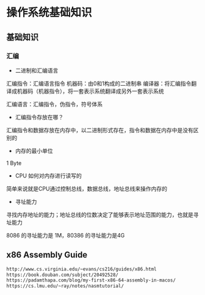 # 操作系统基础知识

## 基础知识

### 汇编

* 二进制和汇编语言

汇编指令：汇编语言指令 机器码：由0和1构成的二进制串 编译器：将汇编指令翻译成机器码（机器指令），将一套表示系统翻译成另外一套表示系统

汇编语言：汇编指令，伪指令，符号体系

* 汇编指令存放在哪？

汇编指令和数据存放在内存中，以二进制形式存在，指令和数据在内存中是没有区别的

* 内存的最小单位

1 Byte

* CPU 如何对内存进行读写的

简单来说就是CPU通过控制总线，数据总线，地址总线来操作内存的

* 寻址能力

寻找内存地址的能力；地址总线的位数决定了能够表示地址范围的能力，也就是寻址能力

8086 的寻址能力是 1M，80386 的寻址能力是4G

## x86 Assembly Guide

```bash
http://www.cs.virginia.edu/~evans/cs216/guides/x86.html
https://book.douban.com/subject/20492528/
https://padamthapa.com/blog/my-first-x86-64-assembly-in-macos/
https://cs.lmu.edu/~ray/notes/nasmtutorial/
```

